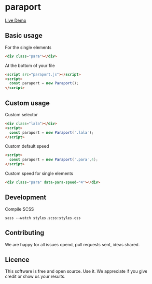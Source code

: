 # paraport

[Live Demo](https://encoding-group.github.io/paraport/)

## Basic usage

For the single elements
``` html
<div class="para"></div>
```

At the bottom of your file
```html
<script src="paraport.js"></script>
<script>
  const paraport = new Paraport();
</script>
```

## Custom usage

Custom selector
```html
<div class="lala"></div>
<script>
  const paraport = new Paraport('.lala');
</script>
```

Custom default speed
```html
<script>
  const paraport = new Paraport('.para',4);
</script>
```

Custom speed for single elements
```html
<div class="para" data-para-speed="4"></div>
```

## Development
Compile SCSS
```
sass --watch styles.scss:styles.css
```

## Contributing
We are happy for all issues opend, pull requests sent, ideas shared.

## Licence
This software is free and open source. Use it. We appreciate if you give credit or show us your results.
